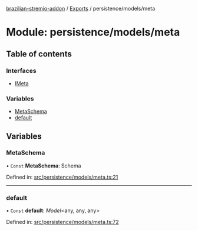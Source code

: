 [brazilian-stremio-addon](../README.md) / [Exports](../modules.md) / persistence/models/meta

# Module: persistence/models/meta

## Table of contents

### Interfaces

- [IMeta](../interfaces/persistence_models_meta.imeta.md)

### Variables

- [MetaSchema](persistence_models_meta.md#metaschema)
- [default](persistence_models_meta.md#default)

## Variables

### MetaSchema

• `Const` **MetaSchema**: Schema

Defined in: [src/persistence/models/meta.ts:21](https://github.com/victorgveloso/MicoLeaoDubladoAPI/blob/9dfa6b5/src/persistence/models/meta.ts#L21)

___

### default

• `Const` **default**: *Model*<any, any, any\>

Defined in: [src/persistence/models/meta.ts:72](https://github.com/victorgveloso/MicoLeaoDubladoAPI/blob/9dfa6b5/src/persistence/models/meta.ts#L72)
